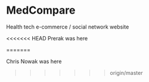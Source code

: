 # MedCompare
Health tech e-commerce / social network website

<<<<<<< HEAD
Prerak was here

=======

Chris Nowak was here
>>>>>>> origin/master
